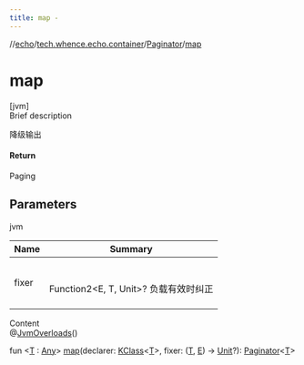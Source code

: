 ```yaml
---
title: map -
---
```

//[echo](../../index.md)/[tech.whence.echo.container](../index.md)/[Paginator](index.md)/[map](map.md)



# map  
[jvm]  
Brief description  


降级输出



#### Return  


Paging<E>



## Parameters  
  
jvm  
  
|  Name|  Summary| 
|---|---|
| fixer| <br><br>Function2<E, T, Unit>? 负载有效时纠正<br><br>
  
  
Content  
@[JvmOverloads](https://kotlinlang.org/api/latest/jvm/stdlib/kotlin.jvm/-jvm-overloads/index.html)()  
  
fun <[T](map.md) : [Any](https://kotlinlang.org/api/latest/jvm/stdlib/kotlin/-any/index.html)> [map](map.md)(declarer: [KClass](https://kotlinlang.org/api/latest/jvm/stdlib/kotlin.reflect/-k-class/index.html)<[T](map.md)>, fixer: ([T](map.md), [E](index.md)) -> [Unit](https://kotlinlang.org/api/latest/jvm/stdlib/kotlin/-unit/index.html)?): [Paginator](index.md)<[T](map.md)>  



